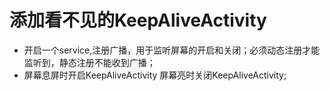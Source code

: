 # 添加看不见的KeepAliveActivity 
* 开启一个service,注册广播，用于监听屏幕的开启和关闭；必须动态注册才能监听到，静态注册不能收到广播；
* 屏幕息屏时开启KeepAliveActivity  屏幕亮时关闭KeepAliveActivity;

